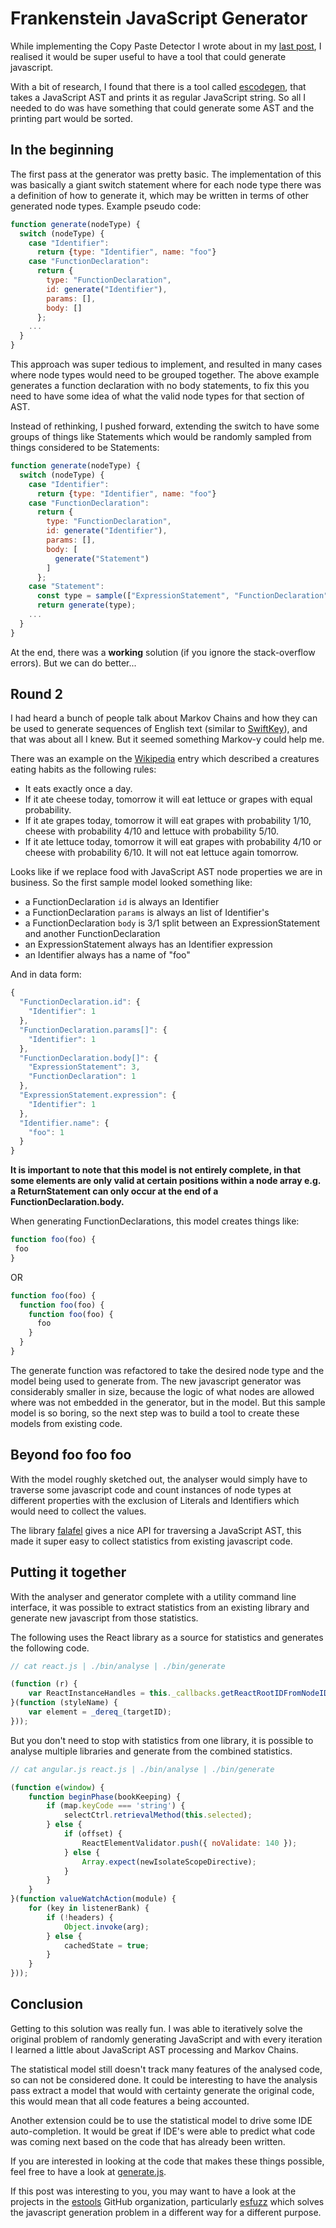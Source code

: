 # Frankenstein JavaScript Generator

While implementing the Copy Paste Detector I wrote about in my [last post](#/post/02-javascript-copy-paste-detection), I realised it would be super useful to have a tool that could generate javascript.

With a bit of research, I found that there is a tool called [escodegen](https://github.com/estools/escodegen), that takes a JavaScript AST and prints it as regular JavaScript string. So all I needed to do was have something that could generate some AST and the printing part would be sorted.

## In the beginning

The first pass at the generator was pretty basic. The implementation of this was basically a giant switch statement where for each node type there was a definition of how to generate it, which may be written in terms of other generated node types. Example pseudo code:

```javascript
function generate(nodeType) {
  switch (nodeType) {
    case "Identifier":
      return {type: "Identifier", name: "foo"}
    case "FunctionDeclaration":
      return {
        type: "FunctionDeclaration",
        id: generate("Identifier"),
        params: [],
        body: []
      };
    ...
  }
}
```

This approach was super tedious to implement, and resulted in many cases where node types would need to be grouped together. The above example generates a function declaration with no body statements, to fix this you need to have some idea of what the valid node types for that section of AST.

Instead of rethinking, I pushed forward, extending the switch to have some groups of things like Statements which would be randomly sampled from things considered to be Statements:

```javascript
function generate(nodeType) {
  switch (nodeType) {
    case "Identifier":
      return {type: "Identifier", name: "foo"}
    case "FunctionDeclaration":
      return {
        type: "FunctionDeclaration",
        id: generate("Identifier"),
        params: [],
        body: [
          generate("Statement")
        ]
      };
    case "Statement":
      const type = sample(["ExpressionStatement", "FunctionDeclaration"]);
      return generate(type);
    ...
  }
}
```

At the end, there was a **working** solution (if you ignore the stack-overflow errors). But we can do better...

## Round 2

I had heard a bunch of people talk about Markov Chains and how they can be used to generate sequences of English text (similar to [SwiftKey](https://swiftkey.com/en)), and that was about all I knew. But it seemed something Markov-y could help me.

There was an example on the [Wikipedia](https://en.wikipedia.org/wiki/Markov_chain) entry which described a creatures eating habits as the following rules:
* It eats exactly once a day.
* If it ate cheese today, tomorrow it will eat lettuce or grapes with equal probability.
* If it ate grapes today, tomorrow it will eat grapes with probability 1/10, cheese with probability 4/10 and lettuce with probability 5/10.
* If it ate lettuce today, tomorrow it will eat grapes with probability 4/10 or cheese with probability 6/10. It will not eat lettuce again tomorrow.

Looks like if we replace food with JavaScript AST node properties we are in business. So the first sample model looked something like:

* a FunctionDeclaration `id` is always an Identifier
* a FunctionDeclaration `params` is always an list of Identifier's
* a FunctionDeclaration `body` is 3/1 split between an ExpressionStatement and another FunctionDeclaration
* an ExpressionStatement always has an Identifier expression 
* an Identifier always has a name of "foo"

And in data form:

```javascript
{
  "FunctionDeclaration.id": {
    "Identifier": 1
  },
  "FunctionDeclaration.params[]": {
    "Identifier": 1
  },
  "FunctionDeclaration.body[]": {
    "ExpressionStatement": 3,
    "FunctionDeclaration": 1
  },
  "ExpressionStatement.expression": {
    "Identifier": 1
  },
  "Identifier.name": {
    "foo": 1
  }
}
```

**It is important to note that this model is not entirely complete, in that some elements are only valid at certain positions within a node array e.g. a ReturnStatement can only occur at the end of a FunctionDeclaration.body.**

When generating FunctionDeclarations, this model creates things like:

```javascript
function foo(foo) {
 foo
}
```
OR
```javascript
function foo(foo) {
  function foo(foo) {
    function foo(foo) {
      foo
    }
  }
}
```

The generate function was refactored to take the desired node type and the model being used to generate from. The new javascript generator was considerably smaller in size, because the logic of what nodes are allowed where was not embedded in the generator, but in the model. But this sample model is so boring, so the next step was to build a tool to create these models from existing code.

## Beyond foo foo foo

With the model roughly sketched out, the analyser would simply have to traverse some javascript code and count instances of node types at different properties with the exclusion of Literals and Identifiers which would need to collect the values.

The library [falafel](https://github.com/substack/node-falafel) gives a nice API for traversing a JavaScript AST, this made it super easy to collect statistics from existing javascript code.

## Putting it together

With the analyser and generator complete with a utility command line interface, it was possible to extract statistics from an existing library and generate new javascript from those statistics.

The following uses the React library as a source for statistics and generates the following code.

```javascript
// cat react.js | ./bin/analyse | ./bin/generate

(function (r) {
    var ReactInstanceHandles = this._callbacks.getReactRootIDFromNodeID(30);
}(function (styleName) {
    var element = _dereq_(targetID);
}));
```

But you don't need to stop with statistics from one library, it is possible to analyse multiple libraries and generate from the combined statistics.

```javascript
// cat angular.js react.js | ./bin/analyse | ./bin/generate

(function e(window) {
    function beginPhase(bookKeeping) {
        if (map.keyCode === 'string') {
            selectCtrl.retrievalMethod(this.selected);
        } else {
            if (offset) {
                ReactElementValidator.push({ noValidate: 140 });
            } else {
                Array.expect(newIsolateScopeDirective);
            }
        }
    }
}(function valueWatchAction(module) {
    for (key in listenerBank) {
        if (!headers) {
            Object.invoke(arg);
        } else {
            cachedState = true;
        }
    }
}));
```

## Conclusion

Getting to this solution was really fun. I was able to iteratively solve the original problem of randomly generating JavaScript and with every iteration I learned a little about JavaScript AST processing and Markov Chains.

The statistical model still doesn't track many features of the analysed code, so can not be considered done. It could be interesting to have the analysis pass extract a model that would with certainty generate the original code, this would mean that all code features a being accounted.

Another extension could be to use the statistical model to drive some IDE auto-completion. It would be great if IDE's were able to predict what code was coming next based on the code that has already been written.

If you are interested in looking at the code that makes these things possible, feel free to have a look at [generate.js](https://github.com/akiellor/generate.js).

If this post was interesting to you, you may want to have a look at the projects in the [estools](https://github.com/estools) GitHub organization, particularly [esfuzz](https://github.com/estools/esfuzz) which solves the javascript generation problem in a different way for a different purpose.
